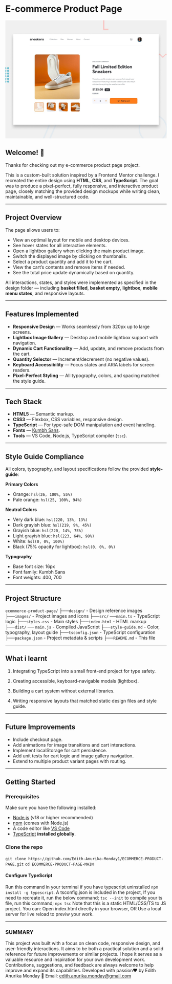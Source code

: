 # E-commerce Product Page

![Design preview for the E-commerce product page project](./design/desktop-preview.jpg)

## Welcome! 👋

Thanks for checking out my e-commerce product page project.

This is a custom-built solution inspired by a Frontend Mentor challenge. I recreated the entire design using **HTML**, **CSS**, and **TypeScript**. The goal was to produce a pixel-perfect, fully responsive, and interactive product page, closely matching the provided design mockups while writing clean, maintainable, and well-structured code.

---

## Project Overview

The page allows users to:

- View an optimal layout for mobile and desktop devices.
- See hover states for all interactive elements.
- Open a lightbox gallery when clicking the main product image.
- Switch the displayed image by clicking on thumbnails.
- Select a product quantity and add it to the cart.
- View the cart’s contents and remove items if needed.
- See the total price update dynamically based on quantity.

All interactions, states, and styles were implemented as specified in the design folder — including **basket filled**, **basket empty**, **lightbox**, **mobile menu states**, and responsive layouts.

---

## Features Implemented

- **Responsive Design** — Works seamlessly from 320px up to large screens.
- **Lightbox Image Gallery** — Desktop and mobile lightbox support with navigation.
- **Dynamic Cart Functionality** — Add, update, and remove products from the cart.
- **Quantity Selector** — Increment/decrement (no negative values).
- **Keyboard Accessibility** — Focus states and ARIA labels for screen readers.
- **Pixel-Perfect Styling** — All typography, colors, and spacing matched the style guide.

---

## Tech Stack

- **HTML5** — Semantic markup.
- **CSS3** — Flexbox, CSS variables, responsive design.
- **TypeScript** — For type-safe DOM manipulation and event handling.
- **Fonts** — [Kumbh Sans](https://fonts.google.com/specimen/Kumbh+Sans).
- **Tools** — VS Code, Node.js, TypeScript compiler (`tsc`).

---

## Style Guide Compliance

All colors, typography, and layout specifications follow the provided **style-guide**:

**Primary Colors**
- Orange: `hsl(26, 100%, 55%)`
- Pale orange: `hsl(25, 100%, 94%)`

**Neutral Colors**
- Very dark blue: `hsl(220, 13%, 13%)`
- Dark grayish blue: `hsl(219, 9%, 45%)`
- Grayish blue: `hsl(220, 14%, 75%)`
- Light grayish blue: `hsl(223, 64%, 98%)`
- White: `hsl(0, 0%, 100%)`
- Black (75% opacity for lightbox): `hsl(0, 0%, 0%)`

**Typography**
- Base font size: 16px
- Font family: Kumbh Sans
- Font weights: 400, 700

---

## Project Structure

`ecommerce-product-page/`
  ├──`design/` - Design reference images
  ├──`images/` - Project images and icons
  ├──`src/`
          ──`main.ts` - TypeScript logic
  ├──`styles.css` - Main styles
  ├──`index.html` - HTML markup
  ├──`dist/`
          ── `main.js` - Compiled JavaScript
  ├──`style-guide.md` - Color, typography, layout guide
  ├──`tsconfig.json` - TypeScript configuration
  ├──`package.json` - Project metadata & scripts
  ├──`README.md` - This file

  ---

## What i learnt

1. Integrating TypeScript into a small front-end project for type safety.

2. Creating accessible, keyboard-navigable modals (lightbox).

3. Building a cart system without external libraries.

5. Writing responsive layouts that matched static design files and style guide.

---

  ## Future Improvements
- Include checkout page.
- Add animations for image transitions and cart interactions.
- Implement localStorage for cart persistence.
- Add unit tests for cart logic and image gallery navigation.
- Extend to multiple product variant pages with routing.

---

## Getting Started
### **Prerequisites**
Make sure you have the following installed:
- [Node.js](https://nodejs.org/en/) (v18 or higher recommended)
- [npm](https://www.npmjs.com/) (comes with Node.js)
- A code editor like [VS Code](https://code.visualstudio.com/)
- [TypeScript](https://www.typescriptlang.org/) **installed globally**.

### Clone the repo
 ```git clone https://github.com/Edith-Anurika-Monday1/ECOMMERCE-PRODUCT-PAGE.git```
```cd ECOMMERCE-PRODUCT-PAGE-MAIN```

#### Configure TypeScript
Run this command in your terminal if you have typescript uninstalled ```npm install -g typescript```.
A tsconfig.json is included in the project, If you need to recreate it, run the below command;
```tsc --init```
to compile your ts file, run this command;
```npx tsc```
Note that this is a static HTML/CSS/TS to JS project. You can:
Open index.html directly in your browser, OR Use a local server for live reload to previw your work.

---

### SUMMARY
This project was built with a focus on clean code, responsive design, and user-friendly interactions. It aims to be both a practical solution and a solid reference for future improvements or similar projects. I hope it serves as a valuable resource and inspiration for your own development work. Contributions, suggestions, and feedback are always welcome to help improve and expand its capabilities.
Developed with passion❤️ by Edith Anurika Monday
📧 Email: edith.anurika.monday@gmail.com